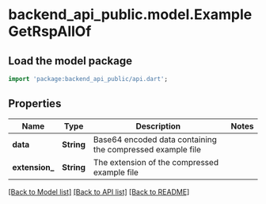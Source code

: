 # backend_api_public.model.ExampleGetRspAllOf

## Load the model package
```dart
import 'package:backend_api_public/api.dart';
```

## Properties
Name | Type | Description | Notes
------------ | ------------- | ------------- | -------------
**data** | **String** | Base64 encoded data containing the compressed example file | 
**extension_** | **String** | The extension of the compressed example file | 

[[Back to Model list]](../README.md#documentation-for-models) [[Back to API list]](../README.md#documentation-for-api-endpoints) [[Back to README]](../README.md)


